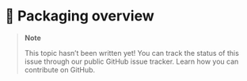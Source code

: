 # 🔧 Packaging overview

> **Note**
> 
> This topic hasn’t been written yet! You can track the status of this issue through our public GitHub issue tracker. Learn how you can contribute on GitHub.